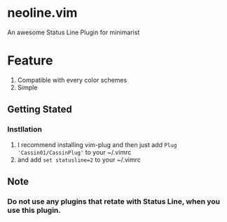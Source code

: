 # neoline.vim
An awesome Status Line Plugin for minimarist

# Feature
1. Compatible with every color schemes
2. Simple

## Getting Stated
### Instllation
1. I recommend installing vim-plug and then just add ``Plug 'Cassin01/CassinPlug'`` to your ~/.vimrc
2. and add ``set statusline=2`` to your ~/.vimrc
## Note
### Do not use any plugins that retate with Status Line, when you use this plugin.
